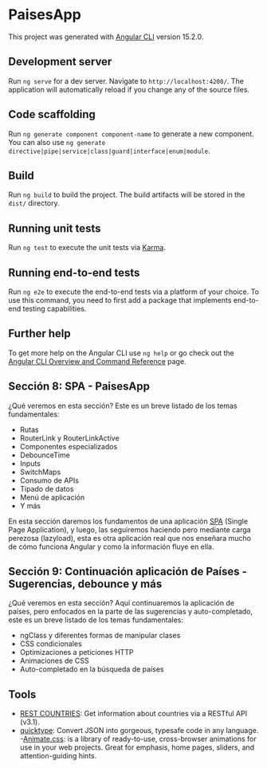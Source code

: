 # PaisesApp

This project was generated with [Angular CLI](https://github.com/angular/angular-cli) version 15.2.0.

## Development server

Run `ng serve` for a dev server. Navigate to `http://localhost:4200/`. The application will automatically reload if you change any of the source files.

## Code scaffolding

Run `ng generate component component-name` to generate a new component. You can also use `ng generate directive|pipe|service|class|guard|interface|enum|module`.

## Build

Run `ng build` to build the project. The build artifacts will be stored in the `dist/` directory.

## Running unit tests

Run `ng test` to execute the unit tests via [Karma](https://karma-runner.github.io).

## Running end-to-end tests

Run `ng e2e` to execute the end-to-end tests via a platform of your choice. To use this command, you need to first add a package that implements end-to-end testing capabilities.

## Further help

To get more help on the Angular CLI use `ng help` or go check out the [Angular CLI Overview and Command Reference](https://angular.io/cli) page.

## Sección 8: SPA - PaisesApp

¿Qué veremos en esta sección?
Este es un breve listado de los temas fundamentales:

- Rutas
- RouterLink y RouterLinkActive
- Componentes especializados
- DebounceTime
- Inputs
- SwitchMaps
- Consumo de APIs
- Tipado de datos
- Menú de aplicación
- Y más

En esta sección daremos los fundamentos de una aplicación [SPA](https://angular.io/guide/router-tutorial#using-angular-routes-in-a-single-page-application) (Single Page Application), y luego, las seguiremos haciendo pero mediante carga perezosa (lazyload), esta es otra aplicación real que nos enseñara mucho de cómo funciona Angular y como la información fluye en ella.

## Sección 9: Continuación aplicación de Países - Sugerencias, debounce y más

¿Qué veremos en esta sección?
Aquí continuaremos la aplicación de países, pero enfocados en la parte de las sugerencias y auto-completado, este es un breve listado de los temas fundamentales:

- ngClass y diferentes formas de manipular clases
- CSS condicionales
- Optimizaciones a peticiones HTTP
- Animaciones de CSS
- Auto-completado en la búsqueda de países

## Tools

- [REST COUNTRIES](https://restcountries.com/): Get information about countries via a RESTful API (v3.1).
- [quicktype](https://quicktype.io/): Convert JSON into gorgeous, typesafe code in any language.
-[Animate.css](https://animate.style/): is a library of ready-to-use, cross-browser animations for use in your web projects. Great for emphasis, home pages, sliders, and attention-guiding hints.